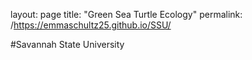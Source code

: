 layout: page
title: "Green Sea Turtle Ecology"
permalink: /https://emmaschultz25.github.io/SSU/

#Savannah State University

